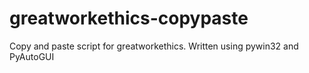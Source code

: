 # greatworkethics-copypaste
Copy and paste script for greatworkethics. Written using pywin32 and PyAutoGUI
